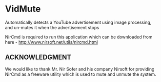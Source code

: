 # VidMute
Automatically detects a YouTube advertisement using image processing, and un-mutes it when the advertisement stops

NirCmd is required to run this application which can be downloaded from here - http://www.nirsoft.net/utils/nircmd.html

## ACKNOWLEDGMENT
We would like to thank Mr. Nir Sofer and his company Nirsoft for providing NirCmd as a freeware utility which is used to mute and unmute the system.
